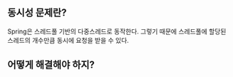 ## 동시성 문제란?

Spring은 스레드풀 기반의 다중스레드로 동작한다.
그렇기 때문에 스레드풀에 할당된 스레드의 개수만큼 동시에 요청을 받을 수 있다.


## 어떻게 해결해야 하지?

